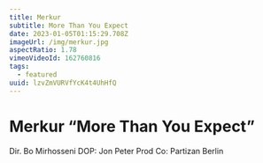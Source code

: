 ```yaml
---
title: Merkur
subtitle: More Than You Expect
date: 2023-01-05T01:15:29.708Z
imageUrl: /img/merkur.jpg
aspectRatio: 1.78
vimeoVideoId: 162760816
tags:
  - featured
uuid: lzvZmVURVfYcK4t4UhHfQ
---
```


# Merkur “More Than You Expect”

Dir. Bo Mirhosseni
DOP: Jon Peter
Prod Co: Partizan Berlin
